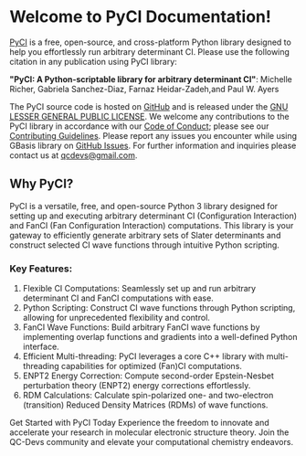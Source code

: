 <!-- #region -->
# Welcome to PyCI Documentation!

[PyCI](https://github.com/QuantumElephant/PyCI) is a free, open-source, and cross-platform Python library designed to help you effortlessly run arbitrary determinant CI. Please use the following citation in any publication using PyCI library:

**"PyCI: A Python-scriptable library for arbitrary determinant CI"**:
Michelle Richer, Gabriela Sanchez-Diaz, Farnaz Heidar-Zadeh,and Paul W. Ayers


The PyCI source code is hosted on [GitHub](https://github.com/QuantumElephant/PyCI) and is released under the [GNU LESSER GENERAL PUBLIC LICENSE](https://github.com/QuantumElephant/PyCI/blob/master/LICENSE). We welcome any contributions to the PyCI library in accordance with our [Code of Conduct](CODE_OF_CONDUCT.md); please see our [Contributing Guidelines](CONTRIBUTING.md). Please report any issues you encounter while using GBasis library on [GitHub Issues](https://github.com/QuantumElephant/PyCI/issues). For further information and inquiries please contact us at qcdevs@gmail.com.

## Why PyCI?
PyCI is a versatile, free, and open-source Python 3 library designed for setting up and executing arbitrary determinant CI (Configuration Interaction) and FanCI (Fan Configuration Interaction) computations. This library is your gateway to efficiently generate arbitrary sets of Slater determinants and construct selected CI wave functions through intuitive Python scripting.

### Key Features:
1. Flexible CI Computations: Seamlessly set up and run arbitrary determinant CI and FanCI computations with ease.
2. Python Scripting: Construct CI wave functions through Python scripting, allowing for unprecedented flexibility and control.
3. FanCI Wave Functions: Build arbitrary FanCI wave functions by implementing overlap functions and gradients into a well-defined Python interface.
4. Efficient Multi-threading: PyCI leverages a core C++ library with multi-threading capabilities for optimized (Fan)CI computations.
5. ENPT2 Energy Correction: Compute second-order Epstein-Nesbet perturbation theory (ENPT2) energy corrections effortlessly.
6. RDM Calculations: Calculate spin-polarized one- and two-electron (transition) Reduced Density Matrices (RDMs) of wave functions.

Get Started with PyCI Today
Experience the freedom to innovate and accelerate your research in molecular electronic structure theory. Join the QC-Devs community and elevate your computational chemistry endeavors.
<!-- #endregion -->